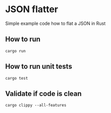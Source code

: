 # JSON flatter
Simple example code how to flat a JSON in Rust

## How to run
```shell
cargo run
```

## How to run unit tests
```shell
cargo test
```

## Validate if code is clean
```shell
cargo clippy --all-features
```
